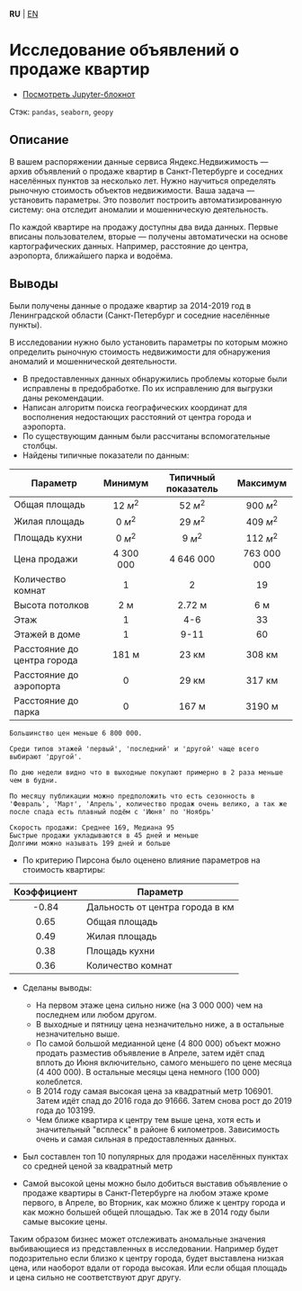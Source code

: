 **RU** | [EN](README.md)

# Исследование объявлений о продаже квартир

- [Посмотреть Jupyter-блокнот](apartment_sales_ads_ru.ipynb)

Стэк: `pandas`, `seaborn`, `geopy`

## Описание

В вашем распоряжении данные сервиса Яндекс.Недвижимость — архив объявлений о продаже квартир в Санкт-Петербурге и соседних населённых пунктов за несколько лет. Нужно научиться определять рыночную стоимость объектов недвижимости. Ваша задача — установить параметры. Это позволит построить автоматизированную систему: она отследит аномалии и мошенническую деятельность. 

По каждой квартире на продажу доступны два вида данных. Первые вписаны пользователем, вторые — получены автоматически на основе картографических данных. Например, расстояние до центра, аэропорта, ближайшего парка и водоёма.

## Выводы

Были получены данные о продаже квартир за 2014-2019 год в Ленинградской области (Санкт-Петербург и соседние населённые пункты).  

В исследовании нужно было установить параметры по которым можно определить рыночную стоимость недвижимости для обнаружения аномалий и мошеннической деятельности.

- В предоставленных данных обнаружились проблемы которые были исправлены в предобработке. По их исправлению для выгрузки даны рекомендации.
- Написан алгоритм поиска географических координат для восполнения недостающих расстояний от центра города и аэропорта.
- По существующим данным были рассчитаны вспомогательные столбцы.
- Найдены типичные показатели по данным:

| Параметр | Минимум | Типичный показатель | Максимум |
|---|:-:|:-:|:-:|
| Общая площадь | 12 $м^2$ | 52 $м^2$ | 900 $м^2$ |
| Жилая площадь | 0 $м^2$ | 29 $м^2$ | 409 $м^2$ |
| Площадь кухни | 0 $м^2$ | 9 $м^2$ | 112 $м^2$ |
| Цена продажи | 4 300 000 | 4 646 000 | 763 000 000 |
| Количество комнат | 1 | 2 | 19 |
| Высота потолков | 2 м | 2.72 м | 6 м |
| Этаж | 1 | 4-6 | 33 |
| Этажей в доме | 1 | 9-11 | 60 |
| Расстояние до центра города | 181 м | 23 км | 308 км |
| Расстояние до аэропорта | 0 | 29 км | 317 км |
| Расстояние до парка | 0 | 167 м | 3190 м |

    Большинство цен меньше 6 800 000.

    Среди типов этажей 'первый', 'последний' и 'другой' чаще всего выбирают 'другой'.

    По дню недели видно что в выходные покупают примерно в 2 раза меньше чем в будни.

    По месяцу публикации можно предположить что есть сезонность в 'Февраль', 'Март', 'Апрель', количество продаж очень велико, а так же после спада есть плавный подём с 'Июня' по 'Ноябрь'

    Скорость продажи: Среднее 169, Медиана 95  
    Быстрые продажи укладываются в 45 дней и меньше  
    Долгими можно называть 199 дней и больше

- По критерию Пирсона было оценено влияние параметров на стоимость квартиры:

| Коэффициент | Параметр |
|:-:|---|
| -0.84 | Дальность от центра города в км |
| 0.65 | Общая площадь |
| 0.49 | Жилая площадь |
| 0.38 | Площадь кухни |
| 0.36 | Количество комнат |

- Сделаны выводы:
    - На первом этаже цена сильно ниже (на 3 000 000) чем на последнем или любом другом.
    - В выходные и пятницу цена незначительно ниже, а в остальные незначительно выше.
    - По самой большой медианной цене (4 800 000) объект можно продать разместив объявление в Апреле, затем идёт спад вплоть до Июня включительно, самого меньшего по цене месяца (4 400 000). В остальные месяцы цена немного (100 000) колеблется.
    - В 2014 году самая высокая цена за квадратный метр 106901. Затем идёт спад до 2016 года до 91666. Затем снова рост до 2019 года до 103199.
    - Чем ближе квартира к центру тем выше цена, хотя есть и значительный "всплеск" в районе 6 километров. Зависимость очень и самая сильная в предоставленных данных.
- Был составлен топ 10 популярных для продажи населённых пунктах со средней ценой за квадратный метр

- Самой высокой цены можно было добиться выставив объявление о продаже квартиры в Санкт-Петербурге на любом этаже кроме первого, в Апреле, во Вторник, как можно ближе к центру города и как можно большей общей площадью. Так же в 2014 году были самые высокие цены.

Таким образом бизнес может отслеживать аномальные значения выбивающиеся из представленных в исследовании. Например будет подозрительно если близко к центру города, будет выставлена низкая цена, или наоборот вдали от города высокая. Или если общая площадь и цена сильно не соответствуют друг другу.